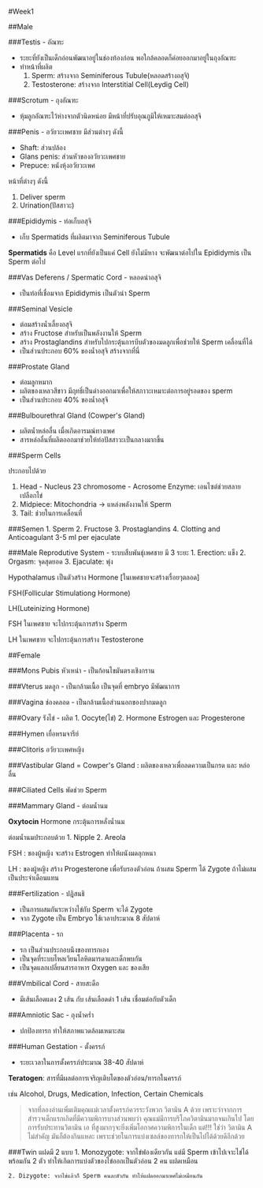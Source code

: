 #Week1

##Male

###Testis - อัณฑะ

  - ระยะที่ยังเป็นเด็กอ่อนพัฒนาอยู่ในช่องท้องก่อน พอใกล้คลอดก็ค่อยออกมาอยู่ในถุงอัณฑะ
  - ทำหน้าที่ผลิต  
    1. Sperm: สร้างจาก Seminiferous Tubule(หลอดสร้างอสุจิ)
    2. Testosterone: สร้างจาก Interstitial Cell(Leydig Cell)

###Scrotum - ถุงอัณฑะ

  - หุ้มลูกอัณฑะไว้ห่างจากตัวนิดหน่อย มีหน้าที่ปรับอุณภูมิให้เหมาะสมต่ออสุจิ

###Penis - อวัยวะเพศชาย
มีส่วนต่างๆ ดังนี้

  - Shaft: ส่วนปล้อง
  - Glans penis: ส่วนหัวของอวัยวะเพศชาย
  - Prepuce: หนังหุ้งอวัยวะเพศ

หน้าที่ต่างๆ ดังนี้
  1. Deliver sperm
  2. Urination(ปัสสาวะ)

###Epididymis - ท่อเก็บอสุจิ
  - เก็บ Spermatids ที่ผลิตมาจาก Seminiferous Tubule

**Spermatids** คือ Level แรกที่ยังเป็นแค่ Cell ยังไม่มีหาง จะพัฒนาต่อไปใน Epididymis เป็น Sperm ต่อไป

###Vas Deferens / Spermatic Cord - หลอดนำอสุจิ
  - เป็นท่อที่เชื่อมจาก Epididymis เป็นตัวนำ Sperm

###Seminal Vesicle
  - ต่อมสร้างน้ำเลี้ยงอสุจิ
  - สร้าง Fructose สำหรับเป็นพลังงานให้ Sperm
  - สร้าง Prostaglandins สำหรับไปกระตุ้นการบีบตัวของมดลูกเพื่อช่วยให้ Sperm เคลื่อนที่ได้
  - เป็นส่วนประกอบ 60% ของน้ำอสุจิ สร้างจากที่นี่

###Prostate Gland
  - ต่อมลูกหมาก
  - ผลิตของเหลวสีขาว มีฤทธิ์เป็นด่างออกมาเพื่อให้สภาวะเหมาะต่อการอยู่รอดของ sperm
  - เป็นส่วนประกอบ 40% ของน้ำอสุจิ

###Bulbourethral Gland (Cowper's Gland)
  - ผลิตน้ำหล่อลื่น เมื่อเกิดอารมณ์ทางเพศ
  - สารหล่อลื่นที่ผลิตออกมาช่วยให้ท่อปัสสาวะเป็นกลางมากขึ้น

###Sperm Cells

ประกอบไปด้วย
  1. Head
    - Nucleus 23 chromosome
    - Acrosome Enzyme: เอนไซต์ช่วยสลายเปลือกไข่
  2. Midpiece: Mitochondria -> แหล่งพลังงานให้ Sperm
  3. Tail: ช่วยในการเคลื่อนที่

###Semen
    1. Sperm
    2. Fructose
    3. Prostaglandins
    4. Clotting and Anticoagulant 3-5 ml per ejaculate

###Male Reprodutive System - ระบบสืบพันธุ์เพศชาย
  มี 3 ระยะ
    1. Erection: แข็ง
    2. Orgasm: จุดสุดยอด
    3. Ejaculate: พุ่ง

Hypothalamus เป็นตัวสร้าง Hormone [ในเพศชายจะสร้างเรื่อยๆตลอด]

FSH(Follicular Stimulationg Hormone)

LH(Luteinizing Hormone)

FSH ในเพศชาย จะไปกระตุ้นการสร้าง Sperm

LH ในเพศชาย จะไปกระตุ้นการสร้าง Testosterone

##Female

###Mons Pubis
  หัวเหน่า - เป็นก้อนไขมันตรงเชิงกราน

###Vterus
  มดลูก - เป็นกล้ามเนื้อ เป็นจุดที่ embryo มีพัฒนาการ

###Vagina
  ช่องคลอด - เป็นกล้ามเนื้อส่วนนอกของปากมดลูก

###Ovary
  รังไข่ - ผลิต 1. Oocyte(ไข่) 2. Hormone Estrogen และ Progesterone

###Hymen
  เยื่อหรมจารีย์

###Clitoris
  อวัยวะเพศหญิง

###Vastibular Gland
  = Cowper's Gland : ผลิตของเหลวเพื่อลดความเป็นกรด และ หล่อลื่น

###Ciliated Cells
  พัดช่วย Sperm

###Mammary Gland - ต่อมน้ำนม

  **Oxytocin** Hormone กระตุ้นการหลั่งน้ำนม

  ต่อมน้ำนมประกอบด้วย
    1. Nipple
    2. Areola

FSH : ของผู้หญิง จะสร้าง Estrogen ทำให้ผนังมดลุกหนา

LH : ของผู้หญิง สร้าง Progesterone เพื่อรับรองตัวอ่อน ถ้าผสม Sperm ได้ Zygote ถ้าไม่ผสม เป็นประจำเดือนแทน

###Fertilization - ปฎิสนธิ
  - เป็นการผสมกันระหว่างไข่กับ Sperm จะได้ Zygote
  - จาก Zygote เป็น Embryo ใช้เวลาประมาณ 8 สัปดาห์

###Placenta - รก
  - รก เป็นส่วนประกอบนึงของทารกเอง
  - เป็นจุดที่ระบบไหลเวียนโลหิตมารดาและเด็กพบกัน
  - เป็นจุดแลกเปลี่ยนสารอาหาร Oxygen และ ของเสีย

###Vmbilical Cord - สายสะดือ
  - มีเส้นเลือดแดง 2 เส้น กับ เส้นเลือดดำ 1 เส้น เชื่อมต่อกับตัวเด็ก

###Amniotic Sac - ถุงน้ำคร่ำ
  - ปกป้องทารก ทำให้สภาพแวดล้อมเหมาะสม

###Human Gestation - ตั้งครรภ์
  - ระยะเวลาในการตั้งครรภ์ประมาณ 38-40 สัปดาห์

  **Teratogen**: สารที่มีผลต่อการเจริญเติบโตของตัวอ่อน/ทารกในครรภ์

  เช่น Alcohol, Drugs, Medication, Infection, Certain Chemicals

> จากที่ลองอ่านเพิ่มเติมคุณแม่เวลาตั้งครรภ์ควรระวังพวก วิตามิน A ด้วย เพราะว่าจากการสำรวจเด็กแรกเกิดที่มีความพิการบางส่วนพบว่า คุณแม่มีการบริโภควิตามินมากจนเกินไป โดยการรับประทานวิตามิน เอ ที่สูงมากๆจะยิ่งเพิ่มโอกาศความพิการในเด็ก แต่!!! ใช่ว่า วิตามิน A ไม่สำคัญ มันก็ต้องกินแหละ เพราะช่วยในการแบ่งเซลล์ของทารกให้เป็นไปได้ด้วยดีอีกด้วย

###Twin
  แฝดมี 2 แบบ
    1. Monozygote: จากไข่ฟองเดียวกัน แต่มี Sperm เข้าไปเจาะไข่ได้พร้อมกัน 2 ตัว ทำให้เกิดการแบ่งตัวของไข่ออกเป็นตัวอ่อน 2 คน แฝดเหมือน

    2. Dizygote: จากไข่แล้วก็ Sperm คนละตัวกัน ทำให้แฝดออกมาเพศไม่เหมือนกัน
